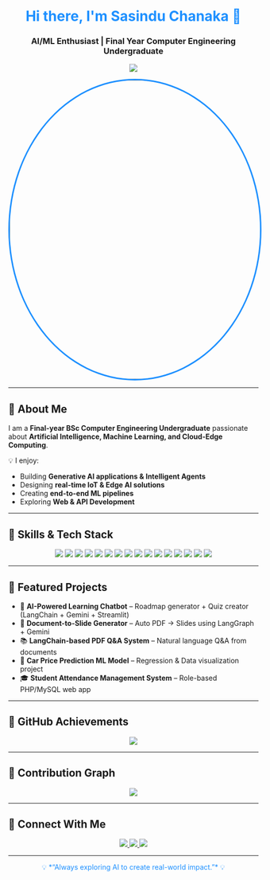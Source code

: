 <!-- Profile README for Sasindu Chanaka -->

<h1 align="center" style="color:#1E90FF;">Hi there, I'm Sasindu Chanaka 👋</h1>
<h3 align="center">AI/ML Enthusiast | Final Year Computer Engineering Undergraduate</h3>

<p align="center">
  <img src="https://readme-typing-svg.herokuapp.com?color=1E90FF&size=22&center=true&vCenter=true&width=600&lines=AI+%7C+ML+%7C+GenAI+%7C+Agents+%7C+Web+Dev;Passionate+about+AI-powered+solutions;Exploring+Edge+AI+%26+Cloud+Hybrid+Systems" />
</p>

<p align="center">
  <img src="https://github.com/user-attachments/assets/7dacdb55-f57d-42b8-b310-3a2739eef4c7" width="800" height="600" style="border-radius:50%; border:3px solid #1E90FF;" />
</p>


---

## 🔵 About Me  

I am a **Final-year BSc Computer Engineering Undergraduate** passionate about **Artificial Intelligence, Machine Learning, and Cloud-Edge Computing**.  

💡 I enjoy:  
- Building **Generative AI applications & Intelligent Agents**  
- Designing **real-time IoT & Edge AI solutions**  
- Creating **end-to-end ML pipelines**  
- Exploring **Web & API Development**  

---

## 🔵 Skills & Tech Stack  

<p align="center">
  <!-- Languages -->
  <img src="https://img.shields.io/badge/Python-3776AB?style=for-the-badge&logo=python&logoColor=white" />
  <img src="https://img.shields.io/badge/C++-00599C?style=for-the-badge&logo=cplusplus&logoColor=white" />
  <img src="https://img.shields.io/badge/Java-007396?style=for-the-badge&logo=openjdk&logoColor=white" />
  <img src="https://img.shields.io/badge/C-A8B9CC?style=for-the-badge&logo=c&logoColor=black" />

  <!-- AI/ML -->
  <img src="https://img.shields.io/badge/TensorFlow-FF6F00?style=for-the-badge&logo=tensorflow&logoColor=white" />
  <img src="https://img.shields.io/badge/PyTorch-EE4C2C?style=for-the-badge&logo=pytorch&logoColor=white" />
  <img src="https://img.shields.io/badge/ScikitLearn-F7931E?style=for-the-badge&logo=scikitlearn&logoColor=white" />
  <img src="https://img.shields.io/badge/LangChain-0E76A8?style=for-the-badge&logo=chainlink&logoColor=white" />

  <!-- Web -->
  <img src="https://img.shields.io/badge/React-61DAFB?style=for-the-badge&logo=react&logoColor=black" />
  <img src="https://img.shields.io/badge/Node.js-339933?style=for-the-badge&logo=nodedotjs&logoColor=white" />
  <img src="https://img.shields.io/badge/FastAPI-009688?style=for-the-badge&logo=fastapi&logoColor=white" />
  <img src="https://img.shields.io/badge/Streamlit-FF4B4B?style=for-the-badge&logo=streamlit&logoColor=white" />

  <!-- DBs -->
  <img src="https://img.shields.io/badge/MySQL-4479A1?style=for-the-badge&logo=mysql&logoColor=white" />
  <img src="https://img.shields.io/badge/MongoDB-47A248?style=for-the-badge&logo=mongodb&logoColor=white" />
  <img src="https://img.shields.io/badge/FAISS-006600?style=for-the-badge&logo=vector&logoColor=white" />
  <img src="https://img.shields.io/badge/Pinecone-03989E?style=for-the-badge&logo=pinecone&logoColor=white" />
</p>

---

## 🔵 Featured Projects  

- 🤖 **AI-Powered Learning Chatbot** – Roadmap generator + Quiz creator (LangChain + Gemini + Streamlit)  
- 📑 **Document-to-Slide Generator** – Auto PDF → Slides using LangGraph + Gemini  
- 📚 **LangChain-based PDF Q&A System** – Natural language Q&A from documents  
- 🚗 **Car Price Prediction ML Model** – Regression & Data visualization project  
- 🎓 **Student Attendance Management System** – Role-based PHP/MySQL web app  

---

## 🔵 GitHub Achievements  

<p align="center">
  <img src="https://github-profile-trophy.vercel.app/?username=sasinduchanaka&theme=algolia&no-frame=true&margin-w=10" />
</p>

---

## 🔵 Contribution Graph  

<p align="center">
  <img src="https://github-readme-activity-graph.vercel.app/graph?username=sasinduchanaka&theme=react-dark&hide_border=true&color=1E90FF&line=1E90FF&point=4682B4" />
</p>

---

## 🔵 Connect With Me  

<p align="center">
  <a href="mailto:sasinduchanaka762@gmail.com">
    <img src="https://img.shields.io/badge/Email-D14836?style=for-the-badge&logo=gmail&logoColor=white" />
  </a>
  <a href="https://www.linkedin.com/in/sasindu-chanaka-1b185b359/">
    <img src="https://img.shields.io/badge/LinkedIn-0A66C2?style=for-the-badge&logo=linkedin&logoColor=white" />
  </a>
  <a href="https://github.com/sasinduchanaka">
    <img src="https://img.shields.io/badge/GitHub-181717?style=for-the-badge&logo=github&logoColor=white" />
  </a>
</p>

---

<p align="center" style="color:#1E90FF;">💡 *“Always exploring AI to create real-world impact.”* 💡</p>
